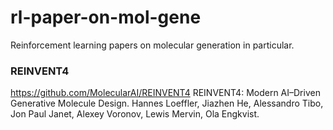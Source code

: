 # rl-paper-on-mol-gene
Reinforcement learning papers on molecular generation in particular. 

### REINVENT4
https://github.com/MolecularAI/REINVENT4 
REINVENT4: Modern AI–Driven Generative Molecule Design. Hannes Loeffler, Jiazhen He, Alessandro Tibo, Jon Paul Janet, Alexey Voronov, Lewis Mervin, Ola Engkvist.  
